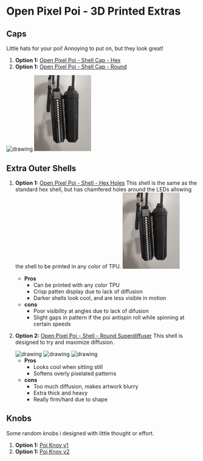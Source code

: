 # Open Pixel Poi - 3D Printed Extras

## Caps
Little hats for your poi! Annoying to put on, but they look great!
1. **Option 1:** [Open Pixel Poi - Shell Cap - Hex](<https://github.com/Mitchlol/Open-Pixel-Poi/raw/refs/heads/main/Hardware/3D%20Printable%20Body/Extras/Open%20Pixel%20Poi%20-%20Shell%20Cap%20-%20Hex.3mf>)
1. **Option 1:** [Open Pixel Poi - Shell Cap - Round](<https://github.com/Mitchlol/Open-Pixel-Poi/raw/refs/heads/main/Hardware/3D%20Printable%20Body/Extras/Open%20Pixel%20Poi%20-%20Shell%20Cap%20-%20Round.3mf>)
<div>
    <img src="cap.jpg" alt="drawing" width="150"/>
    <img src="hex_holes.jpg" alt="drawing" width="150"/>
</div>

## Extra Outer Shells

1. **Option 1:** [Open Pixel Poi - Shell - Hex Holes](<https://github.com/Mitchlol/Open-Pixel-Poi/raw/refs/heads/main/Hardware/3D%20Printable%20Body/Extras/Open%20Pixel%20Poi%20-%20Shell%20-%20Hex%20Holes.3mf>)
This shell is the same as the standard hex shell, but has chamfered holes around the LEDs allowing the shell to be printed in any color of TPU.
    <img src="hex_holes.jpg" alt="drawing" width="150"/>
    * **Pros** 
        * Can be printed with any color TPU
        * Crisp patten display due to lack of diffusion
        * Darker shells look cool, and are less visible in motion
    * **cons**
        * Poor visibility at angles due to lack of difusion
        * Slight gaps in pattern if the poi antispin roll while spinning at certain speeds
1. **Option 2:** [Open Pixel Poi - Shell - Round Superdiffuser](<https://github.com/Mitchlol/Open-Pixel-Poi/raw/refs/heads/main/Hardware/3D%20Printable%20Body/Extras/Open%20Pixel%20Poi%20-%20Shell%20-%20Round%20SuperDiffuser.3mf>) 
This shell is designed to try and maximize diffusion.
    <div>
        <img src="superdiffuser1.jpg" alt="drawing" width="150"/>
        <img src="superdiffuser2.jpg" alt="drawing" width="150"/>
        <img src="superdiffuser3.jpg" alt="drawing" width="150"/>
    </div>

    * **Pros** 
        * Looks cool when sitting still
        * Softens overly pixelated patterns
    * **cons**
        * Too much diffusion, makes artwork blurry
        * Extra thick and heavy
        * Really firm/hard due to shape

## Knobs
Some random knobs i designed with little thought or effort.
1. **Option 1:** [Poi Knov v1](<https://github.com/Mitchlol/Open-Pixel-Poi/raw/refs/heads/main/Hardware/3D%20Printable%20Body/Extras/Poi%20Knob%20v1.3mf>)
1. **Option 1:** [Poi Knov v2](<https://github.com/Mitchlol/Open-Pixel-Poi/raw/refs/heads/main/Hardware/3D%20Printable%20Body/Extras/Poi%20Knob%20v2.3mf>)
